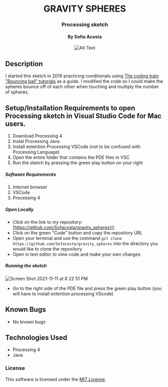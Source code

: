<div align="center">

# GRAVITY SPHERES 
<h3 align="center">Processing sketch</h3>
<h4 align="center"> By Sofia Acosta</h4>

![Alt Text](https://media.giphy.com/media/VTHdQHi0FtzxgbbHqT/giphy.gif)
</div>


## Description
I started this sketch in 2019 practicing conditionals using [The coding train "Bouncing ball" tutorials](https://www.youtube.com/watch?v=YIKRXl3wH8Y) as a guide. I modified the code so I could make the spheres bounce off of each other when touching and multiply the number of spheres.

## Setup/Installation Requirements to open Processing sketch in Visual Studio Code for Mac users.
1. Download Processing 4
2. Instal Processing Java
3. Install extention Processing VSCode (not to be confused with Processing Language)
4. Open the entire folder that contains the PDE files in VSC
5. Run the sketch by pressing the green play button on your right   

##### Software Requirements

1. Internet browser
2. VSCode
3. Processing 4

##### Open Locally

- Click on the link to my repository: [https://github.com/Sofacosta/gravity_spheres]()
- Click on the green "Code" button and copy the repository URL
- Open your terminal and use the command `git clone https://github.com/Sofacosta/gravity_spheres` into the directory you would like to clone the repository
- Open in text editor to view code and make your own changes

##### Running the sketch
![Screen Shot 2021-11-11 at 8 22 51 PM](https://user-images.githubusercontent.com/76922539/141398126-e13e03ba-95f3-4199-bfa7-f8e27ffe7377.png)

- Go to the right side of the PDE file and press the green play button (you will have to install extention processing VScode)

## Known Bugs

- No known bugs

## Technologies Used

- Processing 4
- Java 
### License

This software is licensed under the [MIT License](https://choosealicense.com/licenses/mit/).
